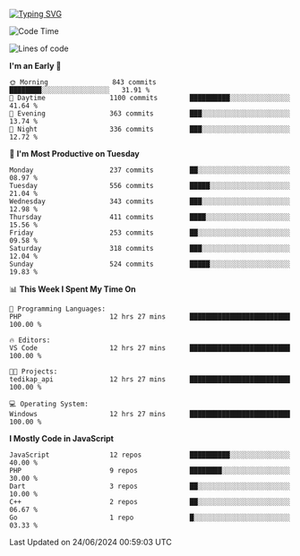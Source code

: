 [![Typing SVG](https://readme-typing-svg.demolab.com?font=Fira+Code&pause=1000&color=F7F7F7&random=false&width=435&lines=Hi+%F0%9F%91%8B%2C+I'm+Rafiu+Sidqi;Junior+Backend+Developer)](https://git.io/typing-svg)
<!--START_SECTION:waka-->
![Code Time](http://img.shields.io/badge/Code%20Time-255%20hrs%2024%20mins-blue)

![Lines of code](https://img.shields.io/badge/From%20Hello%20World%20I%27ve%20Written-1.1%20million%20lines%20of%20code-blue)

**I'm an Early 🐤** 

```text
🌞 Morning                843 commits         ████████░░░░░░░░░░░░░░░░░   31.91 % 
🌆 Daytime                1100 commits        ██████████░░░░░░░░░░░░░░░   41.64 % 
🌃 Evening                363 commits         ███░░░░░░░░░░░░░░░░░░░░░░   13.74 % 
🌙 Night                  336 commits         ███░░░░░░░░░░░░░░░░░░░░░░   12.72 % 
```
📅 **I'm Most Productive on Tuesday** 

```text
Monday                   237 commits         ██░░░░░░░░░░░░░░░░░░░░░░░   08.97 % 
Tuesday                  556 commits         █████░░░░░░░░░░░░░░░░░░░░   21.04 % 
Wednesday                343 commits         ███░░░░░░░░░░░░░░░░░░░░░░   12.98 % 
Thursday                 411 commits         ████░░░░░░░░░░░░░░░░░░░░░   15.56 % 
Friday                   253 commits         ██░░░░░░░░░░░░░░░░░░░░░░░   09.58 % 
Saturday                 318 commits         ███░░░░░░░░░░░░░░░░░░░░░░   12.04 % 
Sunday                   524 commits         █████░░░░░░░░░░░░░░░░░░░░   19.83 % 
```


📊 **This Week I Spent My Time On** 

```text
💬 Programming Languages: 
PHP                      12 hrs 27 mins      █████████████████████████   100.00 % 

🔥 Editors: 
VS Code                  12 hrs 27 mins      █████████████████████████   100.00 % 

🐱‍💻 Projects: 
tedikap_api              12 hrs 27 mins      █████████████████████████   100.00 % 

💻 Operating System: 
Windows                  12 hrs 27 mins      █████████████████████████   100.00 % 
```

**I Mostly Code in JavaScript** 

```text
JavaScript               12 repos            ██████████░░░░░░░░░░░░░░░   40.00 % 
PHP                      9 repos             ████████░░░░░░░░░░░░░░░░░   30.00 % 
Dart                     3 repos             ██░░░░░░░░░░░░░░░░░░░░░░░   10.00 % 
C++                      2 repos             ██░░░░░░░░░░░░░░░░░░░░░░░   06.67 % 
Go                       1 repo              █░░░░░░░░░░░░░░░░░░░░░░░░   03.33 % 
```




 Last Updated on 24/06/2024 00:59:03 UTC
<!--END_SECTION:waka-->
